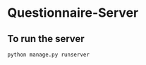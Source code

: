 Questionnaire-Server
====================

## To run the server

```
python manage.py runserver
```
